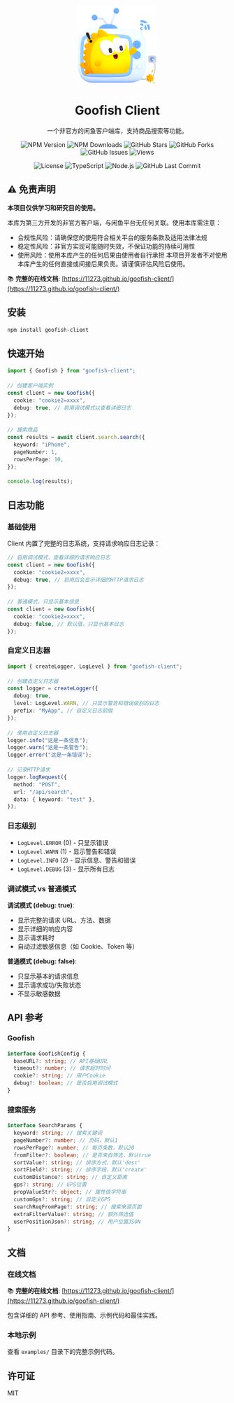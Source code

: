 <div align="center">
  <img src="./docs/public/tv.png" alt="LOGO" width="180">
  <h1>Goofish Client</h1>
  <p>一个非官方的闲鱼客户端库，支持商品搜索等功能。</p>
</div>

<div align="center">

![NPM Version](https://img.shields.io/npm/v/goofish-client?style=flat-square&color=blue&label=npm) ![NPM Downloads](https://img.shields.io/npm/dm/goofish-client?style=flat-square&color=green&label=downloads) ![GitHub Stars](https://img.shields.io/github/stars/11273/goofish-client?style=flat-square&color=yellow&label=stars) ![GitHub Forks](https://img.shields.io/github/forks/11273/goofish-client?style=flat-square&color=blue&label=forks) ![GitHub Issues](https://img.shields.io/github/issues/11273/goofish-client?style=flat-square&color=red&label=issues) ![Views](https://komarev.com/ghpvc/?username=11273-goofish-client-github&label=Views&color=brightgreen&style=flat-square)

![License](https://img.shields.io/github/license/11273/goofish-client?style=flat-square&color=brightgreen&label=license) ![TypeScript](https://img.shields.io/badge/TypeScript-007ACC?style=flat-square&logo=typescript&logoColor=white) ![Node.js](https://img.shields.io/badge/Node.js%2014%2B-43853d?style=flat-square&logo=node.js&logoColor=white) ![GitHub Last Commit](https://img.shields.io/github/last-commit/11273/goofish-client?style=flat-square&color=orange&label=last%20commit)

</div>

## ⚠️ 免责声明

**本项目仅供学习和研究目的使用。**

本库为第三方开发的非官方客户端，与闲鱼平台无任何关联。使用本库需注意：

- 合规性风险：请确保您的使用符合相关平台的服务条款及适用法律法规
- 稳定性风险：非官方实现可能随时失效，不保证功能的持续可用性
- 使用风险：使用本库产生的任何后果由使用者自行承担
  本项目开发者不对使用本库产生的任何直接或间接后果负责。请谨慎评估风险后使用。

📚 **完整的在线文档**: [https://11273.github.io/goofish-client/](https://11273.github.io/goofish-client/)

## 安装

```bash
npm install goofish-client
```

## 快速开始

```typescript
import { Goofish } from "goofish-client";

// 创建客户端实例
const client = new Goofish({
  cookie: "cookie2=xxxx",
  debug: true, // 启用调试模式以查看详细日志
});

// 搜索商品
const results = await client.search.search({
  keyword: "iPhone",
  pageNumber: 1,
  rowsPerPage: 10,
});

console.log(results);
```

## 日志功能

### 基础使用

Client 内置了完整的日志系统，支持请求响应日志记录：

```typescript
// 启用调试模式，查看详细的请求响应日志
const client = new Goofish({
  cookie: "cookie2=xxxx",
  debug: true, // 启用后会显示详细的HTTP请求日志
});

// 普通模式，只显示基本信息
const client = new Goofish({
  cookie: "cookie2=xxxx",
  debug: false, // 默认值，只显示基本日志
});
```

### 自定义日志器

```typescript
import { createLogger, LogLevel } from "goofish-client";

// 创建自定义日志器
const logger = createLogger({
  debug: true,
  level: LogLevel.WARN, // 只显示警告和错误级别的日志
  prefix: "MyApp", // 自定义日志前缀
});

// 使用自定义日志器
logger.info("这是一条信息");
logger.warn("这是一条警告");
logger.error("这是一条错误");

// 记录HTTP请求
logger.logRequest({
  method: "POST",
  url: "/api/search",
  data: { keyword: "test" },
});
```

### 日志级别

- `LogLevel.ERROR` (0) - 只显示错误
- `LogLevel.WARN` (1) - 显示警告和错误
- `LogLevel.INFO` (2) - 显示信息、警告和错误
- `LogLevel.DEBUG` (3) - 显示所有日志

### 调试模式 vs 普通模式

**调试模式 (debug: true)**:

- 显示完整的请求 URL、方法、数据
- 显示详细的响应内容
- 显示请求耗时
- 自动过滤敏感信息（如 Cookie、Token 等）

**普通模式 (debug: false)**:

- 只显示基本的请求信息
- 显示请求成功/失败状态
- 不显示敏感数据

## API 参考

### Goofish

```typescript
interface GoofishConfig {
  baseURL?: string; // API基础URL
  timeout?: number; // 请求超时时间
  cookie?: string; // 用户Cookie
  debug?: boolean; // 是否启用调试模式
}
```

### 搜索服务

```typescript
interface SearchParams {
  keyword: string; // 搜索关键词
  pageNumber?: number; // 页码，默认1
  rowsPerPage?: number; // 每页条数，默认20
  fromFilter?: boolean; // 是否来自筛选，默认true
  sortValue?: string; // 排序方式，默认'desc'
  sortField?: string; // 排序字段，默认'create'
  customDistance?: string; // 自定义距离
  gps?: string; // GPS位置
  propValueStr?: object; // 属性值字符串
  customGps?: string; // 自定义GPS
  searchReqFromPage?: string; // 搜索来源页面
  extraFilterValue?: string; // 额外筛选值
  userPositionJson?: string; // 用户位置JSON
}
```

## 文档

### 在线文档

📚 **完整的在线文档**: [https://11273.github.io/goofish-client/](https://11273.github.io/goofish-client/)

包含详细的 API 参考、使用指南、示例代码和最佳实践。

### 本地示例

查看 `examples/` 目录下的完整示例代码。

## 许可证

MIT
